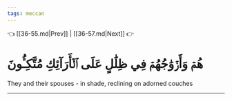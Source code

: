 ```yaml
---
tags: meccan
---
```


👈 [[36-55.md|Prev]] | [[36-57.md|Next]] 👉

# هُمۡ وَأَزۡوَٰجُهُمۡ فِي ظِلَٰلٍ عَلَى ٱلۡأَرَآئِكِ مُتَّكِـُٔونَ

They and their spouses - in shade, reclining on adorned couches

---

